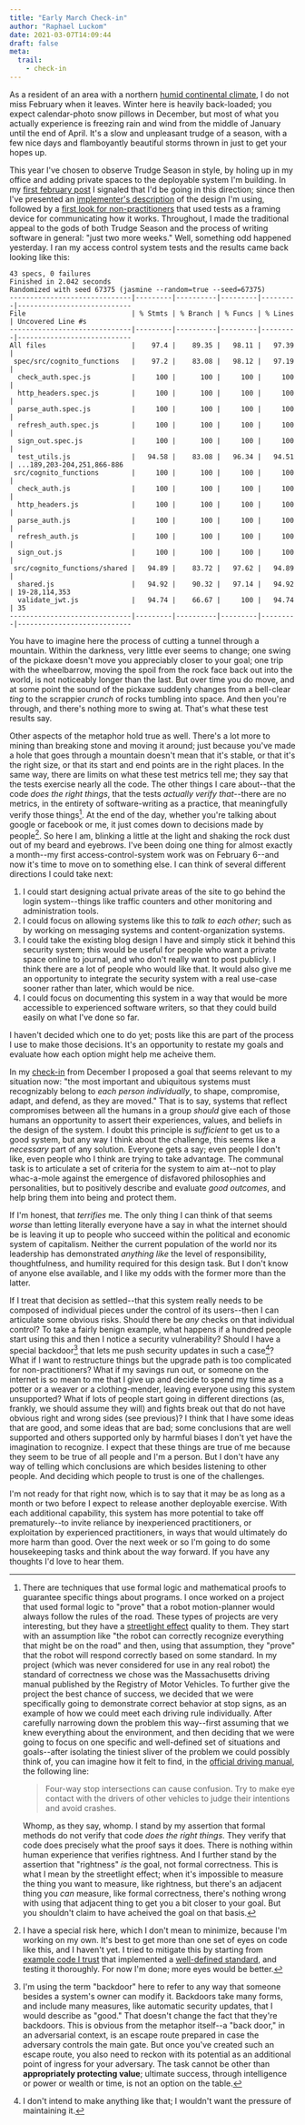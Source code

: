 ```yaml
---
title: "Early March Check-in"
author: "Raphael Luckom"
date: 2021-03-07T14:09:44
draft: false
meta:
  trail:
    - check-in
---
```

As a resident of an area with a northern [humid continental climate](https://en.wikipedia.org/wiki/Humid_continental_climate),
I do not miss February when it leaves. Winter here is heavily back-loaded; you expect calendar-photo
snow pillows in December, but most of what you actually experience is freezing rain and wind from the middle of January
until the end of April. It's a slow and unpleasant trudge of a season, with a few nice days and flamboyantly beautiful
storms thrown in just to get your hopes up.

This year I've chosen to observe Trudge Season in style, by holing up in my office and adding private spaces
to the deployable system I'm building. In my [first february post](https://raphaelluckom.com/posts/early_february_check_in.html)
I signaled that I'd be going in this direction; since then I've presented an [implementer's description](https://raphaelluckom.com/posts/login_system_notes.html)
of the design I'm using, followed by a [first look for non-practitioners](https://raphaelluckom.com/posts/on_testing_001.html) 
that used tests as a framing device for communicating how it works. Throughout, I made the traditional appeal
to the gods of both Trudge Season and the process of writing software in general: "just two more weeks." Well, 
something odd happened yesterday. I ran my access control system tests and the results came back looking like this:

```
43 specs, 0 failures
Finished in 2.042 seconds
Randomized with seed 67375 (jasmine --random=true --seed=67375)
------------------------------|---------|----------|---------|---------|----------------------------
File                          | % Stmts | % Branch | % Funcs | % Lines | Uncovered Line #s          
------------------------------|---------|----------|---------|---------|----------------------------
All files                     |    97.4 |    89.35 |   98.11 |   97.39 |                            
 spec/src/cognito_functions   |    97.2 |    83.08 |   98.12 |   97.19 |                            
  check_auth.spec.js          |     100 |      100 |     100 |     100 |                            
  http_headers.spec.js        |     100 |      100 |     100 |     100 |                            
  parse_auth.spec.js          |     100 |      100 |     100 |     100 |                            
  refresh_auth.spec.js        |     100 |      100 |     100 |     100 |                            
  sign_out.spec.js            |     100 |      100 |     100 |     100 |                            
  test_utils.js               |   94.58 |    83.08 |   96.34 |   94.51 | ...189,203-204,251,866-886 
 src/cognito_functions        |     100 |      100 |     100 |     100 |                            
  check_auth.js               |     100 |      100 |     100 |     100 |                            
  http_headers.js             |     100 |      100 |     100 |     100 |                            
  parse_auth.js               |     100 |      100 |     100 |     100 |                            
  refresh_auth.js             |     100 |      100 |     100 |     100 |                            
  sign_out.js                 |     100 |      100 |     100 |     100 |                            
 src/cognito_functions/shared |   94.89 |    83.72 |   97.62 |   94.89 |                            
  shared.js                   |   94.92 |    90.32 |   97.14 |   94.92 | 19-28,114,353              
  validate_jwt.js             |   94.74 |    66.67 |     100 |   94.74 | 35                         
------------------------------|---------|----------|---------|---------|----------------------------
```

You have to imagine here the process of cutting a tunnel through a mountain. Within the darkness, very little ever
seems to change; one swing of the pickaxe doesn't move you appreciably closer to your goal; one trip with the wheelbarrow,
moving the spoil from the rock face back out into the world, is not noticeably longer than the last. But over time you
do move, and at some point the sound of the pickaxe suddenly changes from a bell-clear _ting_ to the scrappier _crunch_
of rocks tumbling into space. And then you're through, and there's nothing more to swing at. That's what these test results say.

Other aspects of the metaphor hold true as well. There's a lot more to mining than breaking stone and moving it around;
just because you've made a hole that goes through a mountain doesn't mean that it's stable, or that it's the right size,
or that its start and end points are in the right places. In the same way, there are limits on what these test metrics tell me;
they say that the tests exercise nearly all the code. The other things I care about--that the code _does the right things_, that the tests
_actually verify that_--there are no metrics, in the entirety of software-writing as a practice, that meaningfully verify those things[^1].
At the end of the day, whether you're talking about google or facebook or me, it just comes down to decisions made by people[^2].
So here I am, blinking a little at the light and shaking the rock dust out of my beard and eyebrows. I've been doing one thing for almost
exactly a month--my first access-control-system work was on February 6--and now it's time to move on to something else. 
I can think of several different directions I could take next:

1. I could start designing actual private areas of the site to go behind the login system--things like traffic counters and other
   monitoring and administration tools.
2. I could focus on allowing systems like this to _talk to each other_; such as by working on messaging systems and content-organization
   systems.
3. I could take the existing blog design I have and simply stick it behind this security system; this would be useful for people who want
   a private space online to journal, and who don't really want to post publicly. I think there are a lot of people who would like that. It would
   also give me an opportunity to integrate the security system with a real use-case sooner rather than later, which would be nice.
4. I could focus on documenting this system in a way that would be more accessible to experienced software writers, so that they could build easily on
   what I've done so far.

I haven't decided which one to do yet; posts like this are part of the process I use to make those decisions. It's an opportunity to restate
my goals and evaluate how each option might help me acheive them. 

In my [check-in](https://raphaelluckom.com/posts/early_december_check_in.html) from December I proposed a goal that seems relevant
to my situation now: "the most important and ubiquitous systems must recognizably belong to _each person individually_, to shape,
compromise, adapt, and defend, as they are moved." That is to say, systems that reflect compromises between all the humans in a group
_should_ give each of those humans an opportunity to assert their experiences, values, and beliefs in the design of the system. I doubt
this principle is _sufficient_ to get us to a good system, but any way I think about the challenge, this seems like a _necessary_ part
of any solution. Everyone gets a say; even people I don't like, even people who I think are trying to take advantage. The communal task
is to articulate a set of criteria for the system to aim at--not to play whac-a-mole against the emergence of disfavored philosophies
and personalities, but to positively describe and evaluate _good outcomes_, and help bring them into being and protect them.

If I'm honest, that _terrifies_ me. The only thing I can think of that seems _worse_ than letting literally everyone have a say in what the internet
should be is leaving it up to people who succeed within the political and economic system of capitalism. Neither the current population of the world
nor its leadership has demonstrated _anything like_ the level of responsibility, thoughtfulness, and humility required for this design task. But
I don't know of anyone else available, and I like my odds with the former more than the latter.

If I treat that decision as settled--that this system really needs to be composed of individual pieces under the control of its users--then
I can articulate some obvious risks. Should there be _any_ checks on that individual control? To take a fairly benign example, what happens
if a hundred people start using this and then I notice a security vulnerability? Should I have a special backdoor[^3] that lets me push security
updates in such a case[^4]? What if I want to restructure things but the upgrade path is too complicated for non-practitioners? What if my
savings run out, or someone on the internet is so mean to me that I give up and decide to spend my time as a potter or a weaver or a clothing-mender,
leaving everyone using this system unsupported? What if lots of people start going in different directions (as, frankly, we should assume they will)
and fights break out that do not have obvious right and wrong sides (see previous)? I think that I have some ideas that are good, and
some ideas that are bad; some conclusions that are well supported and others supported only by harmful biases I don't yet have the imagination to recognize.
I expect that these things are true of me because they seem to be true of all people and I'm a person. But I don't have any way of telling which
conclusions are which besides listening to other people. And deciding which people to trust is one of the challenges.

I'm not ready for that right now, which is to say that it may be as long as a month or two before I expect to release another
deployable exercise. With each additional capability, this system has more potential to take off prematurely--to invite reliance by inexperienced practitioners,
or exploitation by experienced practitioners, in ways that would ultimately do more harm than good. Over the next week or so I'm going to do some housekeeping
tasks and think about the way forward. If you have any thoughts I'd love to hear them.

[^1]: There are techniques that use formal logic and mathematical proofs to guarantee specific things about programs. I once worked
      on a project that used formal logic to "prove" that a robot motion-planner would always follow the rules of the road. These
      types of projects are very interesting, but they have a [streetlight effect](https://en.wikipedia.org/wiki/Streetlight_effect) quality
      to them. They start with an assumption like "the robot can correctly recognize everything that might be on the road"
      and then, using that assumption, they "prove" that the robot will respond correctly based on some standard. In my project (which
      was never considered for use in any real robot) the standard of correctness we chose was the Massachusetts driving manual
      published by the Registry of Motor Vehicles. To further give the project the best chance of success, we decided that we were specifically
      going to demonstrate correct behavior at stop signs, as an example of how we could meet each driving rule individually. After carefully narrowing
      down the problem this way--first assuming that we knew everything about the environment, and then deciding that we were going to focus
      on one specific and well-defined set of situations and goals--after isolating the tiniest sliver of the problem we could possibly
      think of, you can imagine how it felt to find, in the [official driving manual](https://www.mass.gov/doc/chapter-4-rules-of-the-road-0/download),
      the following line:

      > Four-way stop intersections can cause confusion. Try to make eye contact with the drivers of other vehicles to judge their intentions and avoid crashes.

      Whomp, as they say, whomp. I stand by my assertion that formal methods do not verify that code _does the right things_. They verify that code does
      precisely what the proof says it does. There is nothing within human experience that verifies rightness. And I further stand by the assertion
      that "rightness" _is_ the goal, not formal correctness. This is what I mean by the streetlight effect; when it's impossible to measure the thing
      you want to measure, like rightness, but there's an adjacent thing you _can_ measure, like formal correctness, there's nothing wrong with using
      that adjacent thing to get you a bit closer to your goal. But you shouldn't claim to have acheived the goal on that basis.

[^2]: I have a special risk here, which I don't mean to minimize, because I'm working on my own. It's best to get more than one set of eyes on code like this,
      and I haven't yet. I tried to mitigate this by starting from [example code I trust](https://github.com/aws-samples/cloudfront-authorization-at-edge)
      that implemented a [well-defined standard](https://tools.ietf.org/html/rfc6749), and testing it thoroughly. For now I'm done; more eyes would be better.

[^3]: I'm using the term "backdoor" here to refer to any way that someone besides a system's owner can modify it. Backdoors take many forms, and include many
      measures, like automatic security updates, that I would describe as "good." That doesn't change the fact that they're backdoors. This is obvious from the
      metaphor itself--a "back door," in an adversarial context, is an escape route prepared in case the adversary controls the main gate. But once you've created
      such an escape route, you also need to reckon with its potential as an additional point of ingress for your adversary. The task cannot be other than
      __appropriately protecting value__; ultimate success, through intelligence or power or wealth or time, is not an option on the table.

[^4]: I don't intend to make anything like that; I wouldn't want the pressure of maintaining it.
